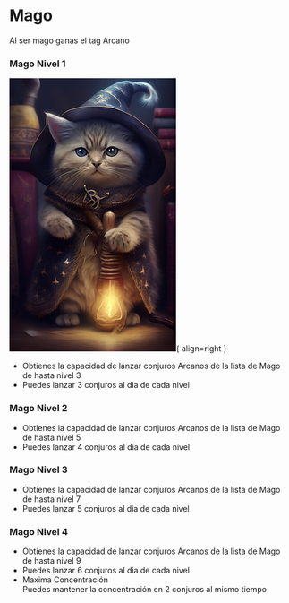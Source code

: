 # Mago
Al ser mago ganas el tag Arcano
### Mago Nivel 1
![Se fueron las imagenes :(](mago.jpeg){ align=right }  

* Obtienes la capacidad de lanzar conjuros Arcanos de la lista de Mago de hasta nivel 3  
* Puedes lanzar 3 conjuros al dia de cada nivel

### Mago Nivel 2
* Obtienes la capacidad de lanzar conjuros Arcanos de la lista de Mago de hasta nivel 5  
* Puedes lanzar 4 conjuros al dia de cada nivel
### Mago Nivel 3
* Obtienes la capacidad de lanzar conjuros Arcanos de la lista de Mago de hasta nivel 7  
* Puedes lanzar 5 conjuros al dia de cada nivel
### Mago Nivel 4
* Obtienes la capacidad de lanzar conjuros Arcanos de la lista de Mago de hasta nivel 9  
* Puedes lanzar 6 conjuros al dia de cada nivel
* Maxima Concentración  
Puedes mantener la concentración en 2 conjuros al mismo tiempo
